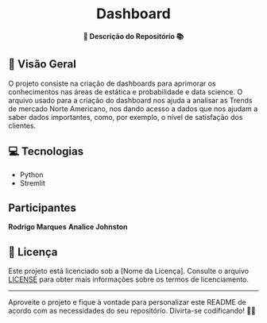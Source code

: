<h1 align="center">Dashboard</h1>



<div align="center">
  <strong>🚀 Descrição do Repositório 📚</strong>
</div>



## 🔭 Visão Geral

O projeto consiste na criação de dashboards para aprimorar os conhecimentos nas áreas de estática e probabilidade e data science. O arquivo usado para a criação do dashboard nos ajuda a analisar as Trends de mercado Norte Americano, nos dando acesso a dados que nos ajudam a saber dados importantes, como, por exemplo, o nível de satisfação dos clientes.

## 💻 Tecnologias

- Python
- Stremlit

## Participantes
<b>Rodrigo Marques</b>
<b>Analice Johnston</b>

## 📄 Licença

Este projeto está licenciado sob a [Nome da Licença]. Consulte o arquivo [LICENSE](LICENSE) para obter mais informações sobre os termos de licenciamento.

---

Aproveite o projeto e fique à vontade para personalizar este README de acordo com as necessidades do seu repositório. Divirta-se codificando! 🎉😄

